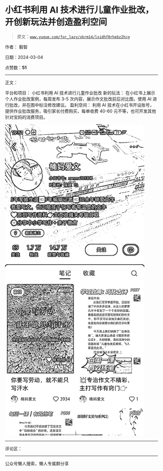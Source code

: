 # 小红书利用 AI 技术进行儿童作业批改，开创新玩法并创造盈利空间

> 原文：[`www.yuque.com/for_lazy/xkrm14/lxidhf0rhebz2hcg`](https://www.yuque.com/for_lazy/xkrm14/lxidhf0rhebz2hcg)

作者： 毅智

日期：2024-03-04

点赞数：**51**

* * *

正文：

平台和项目： 小红书利用 AI 技术进行儿童作业批改 新的玩法：
在小红书上展示个人作业批改案例，每周发布 3-5 次内容，展示作文批改前后对比图，使用 AI 进行批改，并在图中标注修改建议。 盈利空间：
利用 AI 技术在小红书开设账号，提供作业批改服务，吸引家长付费购买，每单收费 40-60 元不等，也可开发其他针对宝妈的消费项目。

![](img/a69ba0dd73202168ce3773f16b7a12c7.png)

* * *

评论区：

* * *

公众号懒人搜索，懒人专属群分享